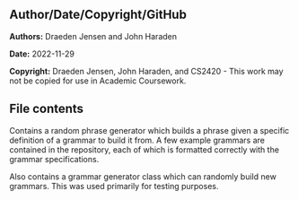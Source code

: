## Author/Date/Copyright/GitHub

**Authors:** Draeden Jensen and John Haraden

**Date:** 2022-11-29

**Copyright:** Draeden Jensen, John Haraden, and CS2420 - This work may not be copied for use in Academic Coursework.

## File contents

Contains a random phrase generator which builds a phrase given a specific definition of a grammar to build it from. A few example grammars are contained
in the repository, each of which is formatted correctly with the grammar specifications.

Also contains a grammar generator class which can randomly build new grammars. This was used primarily for testing purposes.

